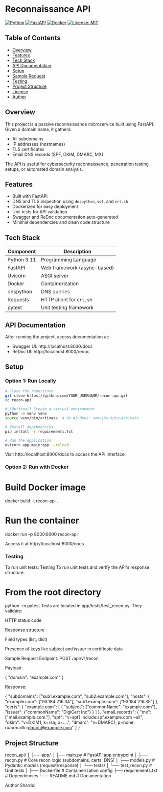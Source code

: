 # Reconnaissance API

[![Python](https://img.shields.io/badge/Python-3.11-blue.svg)](https://www.python.org/)
[![FastAPI](https://img.shields.io/badge/FastAPI-⚡-green)](https://fastapi.tiangolo.com/)
[![Docker](https://img.shields.io/badge/Containerized-Docker-blue)](https://www.docker.com/)
[![License: MIT](https://img.shields.io/badge/License-MIT-yellow.svg)](LICENSE)

## Table of Contents

- [Overview](#overview)
- [Features](#features)
- [Tech Stack](#tech-stack)
- [API Documentation](#api-documentation)
- [Setup](#setup)
- [Sample Request](#sample-request)
- [Testing](#testing)
- [Project Structure](#project-structure)
- [License](#license)
- [Author](#author)

## Overview

This project is a passive reconnaissance microservice built using FastAPI. Given a domain name, it gathers:

- All subdomains
- IP addresses (hostnames)
- TLS certificates
- Email DNS records (SPF, DKIM, DMARC, MX)

The API is useful for cybersecurity reconnaissance, penetration testing setups, or automated domain analysis.

## Features

- Built with FastAPI
- DNS and TLS inspection using `dnspython`, `ssl`, and `crt.sh`
- Dockerized for easy deployment
- Unit tests for API validation
- Swagger and ReDoc documentation auto-generated
- Minimal dependencies and clean code structure

## Tech Stack

| Component   | Description                 |
| ----------- | --------------------------- |
| Python 3.11 | Programming Language        |
| FastAPI     | Web framework (async-based) |
| Uvicorn     | ASGI server                 |
| Docker      | Containerization            |
| dnspython   | DNS queries                 |
| Requests    | HTTP client for `crt.sh`    |
| pytest      | Unit testing framework      |

## API Documentation

After running the project, access documentation at:

- Swagger UI: http://localhost:8000/docs
- ReDoc UI: http://localhost:8000/redoc

## Setup

### Option 1: Run Locally

```bash
# Clone the repository
git clone https://github.com/YOUR_USERNAME/recon-api.git
cd recon-api

# (Optional) Create a virtual environment
python -m venv venv
source venv/bin/activate  # On Windows: venv\Scripts\activate

# Install dependencies
pip install -r requirements.txt

# Run the application
uvicorn app.main:app --reload
```

Visit http://localhost:8000/docs to access the API interface.

### Option 2: Run with Docker

# Build Docker image

docker build -t recon-api .

# Run the container

docker run -p 8000:8000 recon-api

Access it at http://localhost:8000/docs

### Testing

To run unit tests:
Testing
To run unit tests and verify the API's response structure:

# From the root directory

python -m pytest
Tests are located in app/tests/test_recon.py.
They validate:

HTTP status code

Response structure

Field types (list, dict)

Presence of keys like subject and issuer in certificate data

Sample Request
Endpoint: POST /api/v1/recon

Payload:

{
"domain": "example.com"
}

Response:

{
"subdomains": ["sub1.example.com", "sub2.example.com"],
"hosts": {
"example.com": ["93.184.216.34"],
"sub1.example.com": ["93.184.216.35"]
},
"certs": {
"example.com": [
{
"subject": {"commonName": "example.com"},
"issuer": {"commonName": "DigiCert Inc"}
}
]
},
"email_records": {
"mx": ["mail.example.com."],
"spf": "v=spf1 include:spf.example.com ~all",
"dkim": "v=DKIM1; k=rsa; p=....",
"dmarc": "v=DMARC1; p=none; rua=mailto:dmarc@example.com"
}
}

## Project Structure

recon_api/
│
├── app/
│ ├── main.py # FastAPI app entrypoint
│ ├── recon.py # Core recon logic (subdomains, certs, DNS)
│ ├── models.py # Pydantic models (request/response)
│ └── tests/
│ └── test_recon.py # Unit tests
│
├── Dockerfile # Containerization config
├── requirements.txt # Dependencies
└── README.md # Documentation

Author
Shardul
